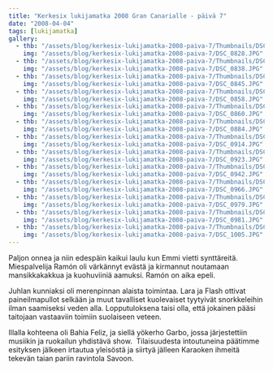 ```yaml
---
title: "Kerkesix lukijamatka 2008 Gran Canarialle - päivä 7"
date: "2008-04-04"
tags: [lukijamatka]
gallery:
  - thb: "/assets/blog/kerkesix-lukijamatka-2008-paiva-7/Thumbnails/DSC_0828.JPG"
    img: "/assets/blog/kerkesix-lukijamatka-2008-paiva-7/DSC_0828.JPG"
  - thb: "/assets/blog/kerkesix-lukijamatka-2008-paiva-7/Thumbnails/DSC_0838.JPG"
    img: "/assets/blog/kerkesix-lukijamatka-2008-paiva-7/DSC_0838.JPG"
  - thb: "/assets/blog/kerkesix-lukijamatka-2008-paiva-7/Thumbnails/DSC_0845.JPG"
    img: "/assets/blog/kerkesix-lukijamatka-2008-paiva-7/DSC_0845.JPG"
  - thb: "/assets/blog/kerkesix-lukijamatka-2008-paiva-7/Thumbnails/DSC_0858.JPG"
    img: "/assets/blog/kerkesix-lukijamatka-2008-paiva-7/DSC_0858.JPG"
  - thb: "/assets/blog/kerkesix-lukijamatka-2008-paiva-7/Thumbnails/DSC_0860.JPG"
    img: "/assets/blog/kerkesix-lukijamatka-2008-paiva-7/DSC_0860.JPG"
  - thb: "/assets/blog/kerkesix-lukijamatka-2008-paiva-7/Thumbnails/DSC_0884.JPG"
    img: "/assets/blog/kerkesix-lukijamatka-2008-paiva-7/DSC_0884.JPG"
  - thb: "/assets/blog/kerkesix-lukijamatka-2008-paiva-7/Thumbnails/DSC_0914.JPG"
    img: "/assets/blog/kerkesix-lukijamatka-2008-paiva-7/DSC_0914.JPG"
  - thb: "/assets/blog/kerkesix-lukijamatka-2008-paiva-7/Thumbnails/DSC_0923.JPG"
    img: "/assets/blog/kerkesix-lukijamatka-2008-paiva-7/DSC_0923.JPG"
  - thb: "/assets/blog/kerkesix-lukijamatka-2008-paiva-7/Thumbnails/DSC_0942.JPG"
    img: "/assets/blog/kerkesix-lukijamatka-2008-paiva-7/DSC_0942.JPG"
  - thb: "/assets/blog/kerkesix-lukijamatka-2008-paiva-7/Thumbnails/DSC_0966.JPG"
    img: "/assets/blog/kerkesix-lukijamatka-2008-paiva-7/DSC_0966.JPG"
  - thb: "/assets/blog/kerkesix-lukijamatka-2008-paiva-7/Thumbnails/DSC_0979.JPG"
    img: "/assets/blog/kerkesix-lukijamatka-2008-paiva-7/DSC_0979.JPG"
  - thb: "/assets/blog/kerkesix-lukijamatka-2008-paiva-7/Thumbnails/DSC_0981.JPG"
    img: "/assets/blog/kerkesix-lukijamatka-2008-paiva-7/DSC_0981.JPG"
  - thb: "/assets/blog/kerkesix-lukijamatka-2008-paiva-7/Thumbnails/DSC_1005.JPG"
    img: "/assets/blog/kerkesix-lukijamatka-2008-paiva-7/DSC_1005.JPG"
---
```


Paljon onnea ja niin edespäin kaikui laulu kun Emmi vietti synttäreitä.
Miespalvelija Ramón oli värkännyt evästä ja kirmannut noutamaan
mansikkakakkua ja kuohuviiniä aamuksi. Ramón on aika epeli.

Juhlan kunniaksi oli merenpinnan alaista toimintaa. Lara ja Flash
ottivat paineilmapullot selkään ja muut tavalliset kuolevaiset tyytyivät
snorkkeleihin ilman saamiseksi veden alla. Lopputuloksena taisi olla,
että jokainen pääsi taitojaan vastaaviin toimiin suolaiseen veteen.

Illalla kohteena oli Bahia Feliz, ja siellä yökerho Garbo, jossa
järjestettiin musiikin ja ruokailun yhdistävä show.  Tilaisuudesta
intoutuneina päätimme esityksen jälkeen irtautua yleisöstä ja siirtyä
jälleen Karaoken ihmeitä tekevän taian pariin ravintola Savoon.
